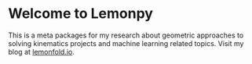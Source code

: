 # Welcome to Lemonpy

This is a meta packages for my research about geometric approaches to solving kinematics projects and machine learning related topics. Visit my blog at [lemonfold.io](https://lemonfold.io).